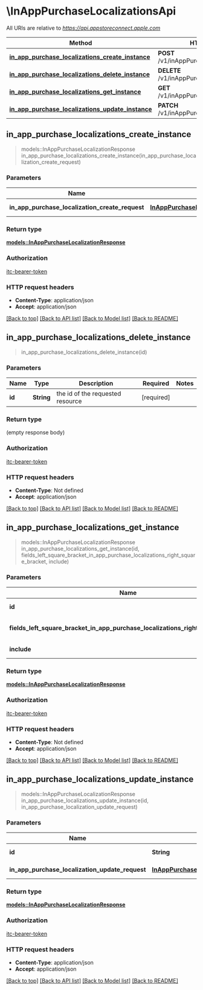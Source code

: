 # \InAppPurchaseLocalizationsApi

All URIs are relative to *https://api.appstoreconnect.apple.com*

Method | HTTP request | Description
------------- | ------------- | -------------
[**in_app_purchase_localizations_create_instance**](InAppPurchaseLocalizationsApi.md#in_app_purchase_localizations_create_instance) | **POST** /v1/inAppPurchaseLocalizations | 
[**in_app_purchase_localizations_delete_instance**](InAppPurchaseLocalizationsApi.md#in_app_purchase_localizations_delete_instance) | **DELETE** /v1/inAppPurchaseLocalizations/{id} | 
[**in_app_purchase_localizations_get_instance**](InAppPurchaseLocalizationsApi.md#in_app_purchase_localizations_get_instance) | **GET** /v1/inAppPurchaseLocalizations/{id} | 
[**in_app_purchase_localizations_update_instance**](InAppPurchaseLocalizationsApi.md#in_app_purchase_localizations_update_instance) | **PATCH** /v1/inAppPurchaseLocalizations/{id} | 



## in_app_purchase_localizations_create_instance

> models::InAppPurchaseLocalizationResponse in_app_purchase_localizations_create_instance(in_app_purchase_localization_create_request)


### Parameters


Name | Type | Description  | Required | Notes
------------- | ------------- | ------------- | ------------- | -------------
**in_app_purchase_localization_create_request** | [**InAppPurchaseLocalizationCreateRequest**](InAppPurchaseLocalizationCreateRequest.md) | InAppPurchaseLocalization representation | [required] |

### Return type

[**models::InAppPurchaseLocalizationResponse**](InAppPurchaseLocalizationResponse.md)

### Authorization

[itc-bearer-token](../README.md#itc-bearer-token)

### HTTP request headers

- **Content-Type**: application/json
- **Accept**: application/json

[[Back to top]](#) [[Back to API list]](../README.md#documentation-for-api-endpoints) [[Back to Model list]](../README.md#documentation-for-models) [[Back to README]](../README.md)


## in_app_purchase_localizations_delete_instance

> in_app_purchase_localizations_delete_instance(id)


### Parameters


Name | Type | Description  | Required | Notes
------------- | ------------- | ------------- | ------------- | -------------
**id** | **String** | the id of the requested resource | [required] |

### Return type

 (empty response body)

### Authorization

[itc-bearer-token](../README.md#itc-bearer-token)

### HTTP request headers

- **Content-Type**: Not defined
- **Accept**: application/json

[[Back to top]](#) [[Back to API list]](../README.md#documentation-for-api-endpoints) [[Back to Model list]](../README.md#documentation-for-models) [[Back to README]](../README.md)


## in_app_purchase_localizations_get_instance

> models::InAppPurchaseLocalizationResponse in_app_purchase_localizations_get_instance(id, fields_left_square_bracket_in_app_purchase_localizations_right_square_bracket, include)


### Parameters


Name | Type | Description  | Required | Notes
------------- | ------------- | ------------- | ------------- | -------------
**id** | **String** | the id of the requested resource | [required] |
**fields_left_square_bracket_in_app_purchase_localizations_right_square_bracket** | Option<[**Vec<String>**](String.md)> | the fields to include for returned resources of type inAppPurchaseLocalizations |  |
**include** | Option<[**Vec<String>**](String.md)> | comma-separated list of relationships to include |  |

### Return type

[**models::InAppPurchaseLocalizationResponse**](InAppPurchaseLocalizationResponse.md)

### Authorization

[itc-bearer-token](../README.md#itc-bearer-token)

### HTTP request headers

- **Content-Type**: Not defined
- **Accept**: application/json

[[Back to top]](#) [[Back to API list]](../README.md#documentation-for-api-endpoints) [[Back to Model list]](../README.md#documentation-for-models) [[Back to README]](../README.md)


## in_app_purchase_localizations_update_instance

> models::InAppPurchaseLocalizationResponse in_app_purchase_localizations_update_instance(id, in_app_purchase_localization_update_request)


### Parameters


Name | Type | Description  | Required | Notes
------------- | ------------- | ------------- | ------------- | -------------
**id** | **String** | the id of the requested resource | [required] |
**in_app_purchase_localization_update_request** | [**InAppPurchaseLocalizationUpdateRequest**](InAppPurchaseLocalizationUpdateRequest.md) | InAppPurchaseLocalization representation | [required] |

### Return type

[**models::InAppPurchaseLocalizationResponse**](InAppPurchaseLocalizationResponse.md)

### Authorization

[itc-bearer-token](../README.md#itc-bearer-token)

### HTTP request headers

- **Content-Type**: application/json
- **Accept**: application/json

[[Back to top]](#) [[Back to API list]](../README.md#documentation-for-api-endpoints) [[Back to Model list]](../README.md#documentation-for-models) [[Back to README]](../README.md)

